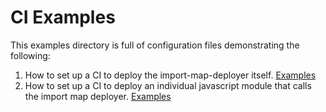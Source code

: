 # CI Examples

This examples directory is full of configuration files demonstrating the following:

1. How to set up a CI to deploy the import-map-deployer itself. [Examples](ci-for-import-map-deployer)
2. How to set up a CI to deploy an individual javascript module that calls the import map deployer. [Examples](ci-for-javascript-repo)